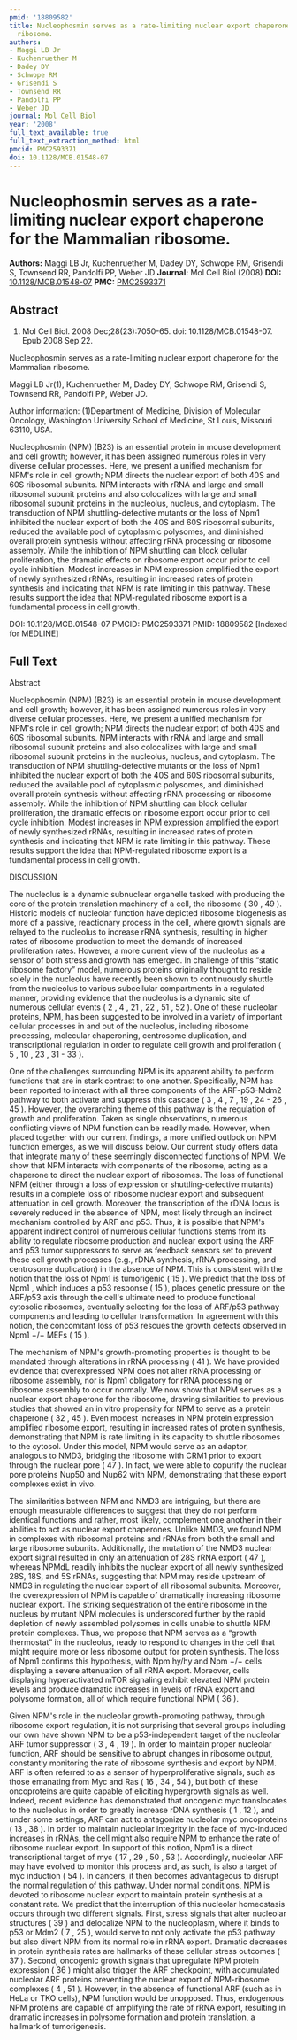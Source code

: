 ```yaml
---
pmid: '18809582'
title: Nucleophosmin serves as a rate-limiting nuclear export chaperone for the Mammalian
  ribosome.
authors:
- Maggi LB Jr
- Kuchenruether M
- Dadey DY
- Schwope RM
- Grisendi S
- Townsend RR
- Pandolfi PP
- Weber JD
journal: Mol Cell Biol
year: '2008'
full_text_available: true
full_text_extraction_method: html
pmcid: PMC2593371
doi: 10.1128/MCB.01548-07
---
```


# Nucleophosmin serves as a rate-limiting nuclear export chaperone for the Mammalian ribosome.
**Authors:** Maggi LB Jr, Kuchenruether M, Dadey DY, Schwope RM, Grisendi S, Townsend RR, Pandolfi PP, Weber JD
**Journal:** Mol Cell Biol (2008)
**DOI:** [10.1128/MCB.01548-07](https://doi.org/10.1128/MCB.01548-07)
**PMC:** [PMC2593371](https://www.ncbi.nlm.nih.gov/pmc/articles/PMC2593371/)

## Abstract

1. Mol Cell Biol. 2008 Dec;28(23):7050-65. doi: 10.1128/MCB.01548-07. Epub 2008
Sep  22.

Nucleophosmin serves as a rate-limiting nuclear export chaperone for the 
Mammalian ribosome.

Maggi LB Jr(1), Kuchenruether M, Dadey DY, Schwope RM, Grisendi S, Townsend RR, 
Pandolfi PP, Weber JD.

Author information:
(1)Department of Medicine, Division of Molecular Oncology, Washington University 
School of Medicine, St Louis, Missouri 63110, USA.

Nucleophosmin (NPM) (B23) is an essential protein in mouse development and cell 
growth; however, it has been assigned numerous roles in very diverse cellular 
processes. Here, we present a unified mechanism for NPM's role in cell growth; 
NPM directs the nuclear export of both 40S and 60S ribosomal subunits. NPM 
interacts with rRNA and large and small ribosomal subunit proteins and also 
colocalizes with large and small ribosomal subunit proteins in the nucleolus, 
nucleus, and cytoplasm. The transduction of NPM shuttling-defective mutants or 
the loss of Npm1 inhibited the nuclear export of both the 40S and 60S ribosomal 
subunits, reduced the available pool of cytoplasmic polysomes, and diminished 
overall protein synthesis without affecting rRNA processing or ribosome 
assembly. While the inhibition of NPM shuttling can block cellular 
proliferation, the dramatic effects on ribosome export occur prior to cell cycle 
inhibition. Modest increases in NPM expression amplified the export of newly 
synthesized rRNAs, resulting in increased rates of protein synthesis and 
indicating that NPM is rate limiting in this pathway. These results support the 
idea that NPM-regulated ribosome export is a fundamental process in cell growth.

DOI: 10.1128/MCB.01548-07
PMCID: PMC2593371
PMID: 18809582 [Indexed for MEDLINE]

## Full Text

Abstract

Nucleophosmin (NPM) (B23) is an essential protein in mouse development and cell growth; however, it has been assigned numerous roles in very diverse cellular processes. Here, we present a unified mechanism for NPM's role in cell growth; NPM directs the nuclear export of both 40S and 60S ribosomal subunits. NPM interacts with rRNA and large and small ribosomal subunit proteins and also colocalizes with large and small ribosomal subunit proteins in the nucleolus, nucleus, and cytoplasm. The transduction of NPM shuttling-defective mutants or the loss of Npm1 inhibited the nuclear export of both the 40S and 60S ribosomal subunits, reduced the available pool of cytoplasmic polysomes, and diminished overall protein synthesis without affecting rRNA processing or ribosome assembly. While the inhibition of NPM shuttling can block cellular proliferation, the dramatic effects on ribosome export occur prior to cell cycle inhibition. Modest increases in NPM expression amplified the export of newly synthesized rRNAs, resulting in increased rates of protein synthesis and indicating that NPM is rate limiting in this pathway. These results support the idea that NPM-regulated ribosome export is a fundamental process in cell growth.

DISCUSSION

The nucleolus is a dynamic subnuclear organelle tasked with producing the core of the protein translation machinery of a cell, the ribosome ( 30 , 49 ). Historic models of nucleolar function have depicted ribosome biogenesis as more of a passive, reactionary process in the cell, where growth signals are relayed to the nucleolus to increase rRNA synthesis, resulting in higher rates of ribosome production to meet the demands of increased proliferation rates. However, a more current view of the nucleolus as a sensor of both stress and growth has emerged. In challenge of this “static ribosome factory” model, numerous proteins originally thought to reside solely in the nucleolus have recently been shown to continuously shuttle from the nucleolus to various subcellular compartments in a regulated manner, providing evidence that the nucleolus is a dynamic site of numerous cellular events ( 2 , 4 , 21 , 22 , 51 , 52 ). One of these nucleolar proteins, NPM, has been suggested to be involved in a variety of important cellular processes in and out of the nucleolus, including ribosome processing, molecular chaperoning, centrosome duplication, and transcriptional regulation in order to regulate cell growth and proliferation ( 5 , 10 , 23 , 31 - 33 ).

One of the challenges surrounding NPM is its apparent ability to perform functions that are in stark contrast to one another. Specifically, NPM has been reported to interact with all three components of the ARF-p53-Mdm2 pathway to both activate and suppress this cascade ( 3 , 4 , 7 , 19 , 24 - 26 , 45 ). However, the overarching theme of this pathway is the regulation of growth and proliferation. Taken as single observations, numerous conflicting views of NPM function can be readily made. However, when placed together with our current findings, a more unified outlook on NPM function emerges, as we will discuss below. Our current study offers data that integrate many of these seemingly disconnected functions of NPM. We show that NPM interacts with components of the ribosome, acting as a chaperone to direct the nuclear export of ribosomes. The loss of functional NPM (either through a loss of expression or shuttling-defective mutants) results in a complete loss of ribosome nuclear export and subsequent attenuation in cell growth. Moreover, the transcription of the rDNA locus is severely reduced in the absence of NPM, most likely through an indirect mechanism controlled by ARF and p53. Thus, it is possible that NPM's apparent indirect control of numerous cellular functions stems from its ability to regulate ribosome production and nuclear export using the ARF and p53 tumor suppressors to serve as feedback sensors set to prevent these cell growth processes (e.g., rDNA synthesis, rRNA processing, and centrosome duplication) in the absence of NPM. This is consistent with the notion that the loss of Npm1 is tumorigenic ( 15 ). We predict that the loss of Npm1 , which induces a p53 response ( 15 ), places genetic pressure on the ARF/p53 axis through the cell's ultimate need to produce functional cytosolic ribosomes, eventually selecting for the loss of ARF/p53 pathway components and leading to cellular transformation. In agreement with this notion, the concomitant loss of p53 rescues the growth defects observed in Npm1 −/− MEFs ( 15 ).

The mechanism of NPM's growth-promoting properties is thought to be mandated through alterations in rRNA processing ( 41 ). We have provided evidence that overexpressed NPM does not alter rRNA processing or ribosome assembly, nor is Npm1 obligatory for rRNA processing or ribosome assembly to occur normally. We now show that NPM serves as a nuclear export chaperone for the ribosome, drawing similarities to previous studies that showed an in vitro propensity for NPM to serve as a protein chaperone ( 32 , 45 ). Even modest increases in NPM protein expression amplified ribosome export, resulting in increased rates of protein synthesis, demonstrating that NPM is rate limiting in its capacity to shuttle ribosomes to the cytosol. Under this model, NPM would serve as an adaptor, analogous to NMD3, bridging the ribosome with CRM1 prior to export through the nuclear pore ( 47 ). In fact, we were able to copurify the nuclear pore proteins Nup50 and Nup62 with NPM, demonstrating that these export complexes exist in vivo.

The similarities between NPM and NMD3 are intriguing, but there are enough measurable differences to suggest that they do not perform identical functions and rather, most likely, complement one another in their abilities to act as nuclear export chaperones. Unlike NMD3, we found NPM in complexes with ribosomal proteins and rRNAs from both the small and large ribosome subunits. Additionally, the mutation of the NMD3 nuclear export signal resulted in only an attenuation of 28S rRNA export ( 47 ), whereas NPMdL readily inhibits the nuclear export of all newly synthesized 28S, 18S, and 5S rRNAs, suggesting that NPM may reside upstream of NMD3 in regulating the nuclear export of all ribosomal subunits. Moreover, the overexpression of NPM is capable of dramatically increasing ribosome nuclear export. The striking sequestration of the entire ribosome in the nucleus by mutant NPM molecules is underscored further by the rapid depletion of newly assembled polysomes in cells unable to shuttle NPM protein complexes. Thus, we propose that NPM serves as a “growth thermostat” in the nucleolus, ready to respond to changes in the cell that might require more or less ribosome output for protein synthesis. The loss of Npm1 confirms this hypothesis, with Npm hy/hy and Npm −/− cells displaying a severe attenuation of all rRNA export. Moreover, cells displaying hyperactivated mTOR signaling exhibit elevated NPM protein levels and produce dramatic increases in levels of rRNA export and polysome formation, all of which require functional NPM ( 36 ).

Given NPM's role in the nucleolar growth-promoting pathway, through ribosome export regulation, it is not surprising that several groups including our own have shown NPM to be a p53-independent target of the nucleolar ARF tumor suppressor ( 3 , 4 , 19 ). In order to maintain proper nucleolar function, ARF should be sensitive to abrupt changes in ribosome output, constantly monitoring the rate of ribosome synthesis and export by NPM. ARF is often referred to as a sensor of hyperproliferative signals, such as those emanating from Myc and Ras ( 16 , 34 , 54 ), but both of these oncoproteins are quite capable of eliciting hypergrowth signals as well. Indeed, recent evidence has demonstrated that oncogenic myc translocates to the nucleolus in order to greatly increase rDNA synthesis ( 1 , 12 ), and under some settings, ARF can act to antagonize nucleolar myc oncoproteins ( 13 , 38 ). In order to maintain nucleolar integrity in the face of myc-induced increases in rRNAs, the cell might also require NPM to enhance the rate of ribosome nuclear export. In support of this notion, Npm1 is a direct transcriptional target of myc ( 17 , 29 , 50 , 53 ). Accordingly, nucleolar ARF may have evolved to monitor this process and, as such, is also a target of myc induction ( 54 ). In cancers, it then becomes advantageous to disrupt the normal regulation of this pathway. Under normal conditions, NPM is devoted to ribosome nuclear export to maintain protein synthesis at a constant rate. We predict that the interruption of this nucleolar homeostasis occurs through two different signals. First, stress signals that alter nucleolar structures ( 39 ) and delocalize NPM to the nucleoplasm, where it binds to p53 or Mdm2 ( 7 , 25 ), would serve to not only activate the p53 pathway but also divert NPM from its normal role in rRNA export. Dramatic decreases in protein synthesis rates are hallmarks of these cellular stress outcomes ( 37 ). Second, oncogenic growth signals that upregulate NPM protein expression ( 36 ) might also trigger the ARF checkpoint, with accumulated nucleolar ARF proteins preventing the nuclear export of NPM-ribosome complexes ( 4 , 51 ). However, in the absence of functional ARF (such as in HeLa or TKO cells), NPM function would be unopposed. Thus, endogenous NPM proteins are capable of amplifying the rate of rRNA export, resulting in dramatic increases in polysome formation and protein translation, a hallmark of tumorigenesis.
